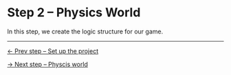 # Step 2 – Physics World

In this step, we create the logic structure for our game.

* * *

[← Prev step – Set up the project](https://github.com/makzan/Tutorial-Box2D-and-CreateJS-quick-start/tree/master/step-1-setup-project/)

[→ Next step – Physcis world](https://github.com/makzan/Tutorial-Box2D-and-CreateJS-quick-start/tree/master/step-3-physics-world/)